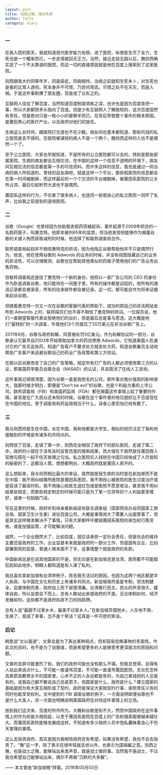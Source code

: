 ```yaml
---
layout: post
title: 则西之殤，谁的失责
author: Taffy
category: diary 
---  
```


### 一

在我入院的那天，我就知道现代医学能力有限，进了医院，纵使医生尽了全力，生死也是一个概率而已。一步走错就回天乏力。当然，接近走投无路以后，魏则西确实选了一个不太靠谱的医院，而这一切的直接原因就是他在百度上搜索到了这家医院。

则西跟我大约同等年岁，同是癌症，同病相怜，治病之前就知生死未卜，对生死也是看的比常人透彻。死本身并不可恨，乃世间常态。可恨之处不在天灾，而是人祸。于是这件事刷爆了朋友圈，百度成了众矢之的。

互联网人往往了解百度，当然知道百度制度顽疾之深，也许也是因为百度卖吧一事，所以大家都把矛头指向了百度。但是少有互联网人了解医院的，这次百度固然有责任，但是绝对只是一枚小小的替罪羊而已。在背后导致整个事件的根本原因，是莆田黑心的医疗产业，以及政府对他们的放任。

生病这么长时间，跟医院打交道也不在少数。病友间也基本都知道，那些坑钱的私立医院是去不得的。在医院被谋财的病人不是一个两个，魏则西这样的人也不是偶然一个了。

至于公立医院，大家也早就知道，不是所有的公立医院都可以去的，特别是那些部属医院。生病的病友都会互相交流，在中国的这样一个信息不透明的环境下，病友间互相交流的信息都是第一手的可信资料，而许多这样的信息，我也是通过一同治病的病人所知道的。曾经的血友病吧，就是这样一个平台，那些假医院的信息都会在第一时间被删掉，而这样最后的一个个交流的平台被删掉，被莆田系医院的公关所占领，最后引起轩然大波也不是偶然。

莆田系这样的行为，不仅害了很多病人，也连同一些很良心的私立医院一同坏了名声，比如我之前提到的道培医院。

### 二

谷歌（Google）也曾经因为协助贩卖假药而被起诉，事件起源于2009年抓住的一名假药贩子，叫惠克特。他原本被判65年的监禁，但当他发现他能够作为揭露谷歌的关键人物而获取减刑的时候，他选择了和联邦调查局合作。

联邦调查局起初并不相信惠特克的供词，因为他指正谷歌帮助他并不只是偶然行为，他说，他在使用谷歌的 Adwords 的业务的时候，并没有视图隐藏自己的业务的非法性，可以合理推测，谷歌也在帮助其他类似的药贩子使用他们的广告业务出售药物。

但联邦调查局还是给了惠克特一个新的身份，他将以一家广告公司的 CEO 的身份作为卧底调查谷歌，他只能待在一间屋子里，所有的操作都是远程的，他所有的通话记录都会被录音，所有的往来邮件都会被记录。这一切，都可能会作为将来证据来起诉谷歌。

但随着惠克特一次又一次在谷歌的客服代表的帮助下，成功的把自己的非法网站发布到 Adwords 上时，联邦探员们也不得不相信了惠克特的供词。一位探员说，他们一直期望客服代表会拒绝他们的出价，但是最后总是事与愿违。这大概是他们“最特别”的一次调查，毕竟他们3个月就花了20万美元在非法谷歌广告上。

2011年8月，谷歌与政府和解，同意被处罚5亿美元。作为和解协议的一部分，谷歌承认它最早自2003年开始帮助加拿大的药店使用 Adwords，它知道美国人在通过它的广告买这些药，知道广告客户不要求处方就卖处方药，知道谷歌雇员主动地帮助广告客户来逃避谷歌自己的药业广告政策和第三方验证。

在那以后谷歌改变了自己的广告策略，规定所有打广告的人都必须使用第三方的认证，即美国药学委员会联合会（NASAD）的认证，并且取消了在线人工咨询。

这件事我记得很清楚，因为谷歌一直是我想去的公司，那件事对我价值观的影响很大，我那时候才明白，即便是“Don’t be evil”的谷歌，也是个利益为重的上市公司。联邦调查局（FBI）和美国药监局（FDA）都在揭露这件事情上起了重要的作用，甚至是在广大民众还未知的时候。谷歌在这个事件里的地位就好比于百度现在在中国的地位，至于调查局和药监局相当于什么，读者心里恐怕已经有数了。

### 三

我与则西同是生在中国，长在中国，我和他都是大学生，相似的经历注定了我和他接触到的环境是有诸多的共同点的。

则西信了百度，走错了第一步，则西完全相信了政府下的部队医院，走错了第二步。政府的小错在于没有及时监管百度的搜索结果，而大错在于居然放任莆田商人官商勾搭在一起干伤天害理之勾当。私立医院坑人钱财在中国已经快成了人尽皆知的秘密的了，这都没人管。想想都明白，大概政府就是莆田人家开的。

这么想起来，我与则西相比最大的幸运，竟然就是我生病的当时是在新加坡而不是在中国：我不用纠结哪所医院是莆田系医院，我不用担心被医院的医生过度治疗或是延误了最佳时机，我不用操心给医生送红包或是医院不愿意收治，甚至我不用纠结某些规定，而那些规定制定的时候可能只是为了某一位领导的个人利益甚至嗜好，或者一句拍脑门话。

写在这里的时候，刚好听到母亲看新闻说有联合调查组（国家网信办会同国家工商总局、国家卫生计生委）进驻百度公司，大概是事情闹大了需要人出面管事了，但是其实这样根本解决不了事情，只有大家都呼吁撤销莆田系医院的承包和行医资格，或是加强监管，才可能解决问题。

诚然，一个企业既然大了，比如百度，就应该承担一定社会责任，但是社会的维持主要还是政府的工作，企业监督本来就是政府的一部分工作，但是国有企业，比如部署医院的监督，普通人根本插不了手，这事情整个就是政府的失职。

中国新闻总是在说其他国家的不是，但无论是在新加坡还是台湾，医院都不可能猖狂到如此地步。明眼人都知道是有人谋了私利。

我总喜欢拿新加坡和台湾举例子，除去我生活过的原因，也因为这两个地区都是华人执政，与中国在文化和历史上有诸多共同点。新加坡政府虽是专制，但法制健全，监督体制完善，政府自上而下就很清廉。台湾推行民主，民众的声音很大，媒体自由，所以监督自下而上，总有人敢站出来提政府的不是。无论体制如何，经济发展如何，这些都不是政府执政不力的挡箭牌。

总有人说“最甜不过家乡水，最美不过家乡人。”在新加坡异国他乡，人生地不熟，生病了，竟成了幸事，岂不是个笑话？这真是一件可悲的笑话。

### 后记

韩愈说”文以载道”，文章总是为了表达某种观点，但却容易忽略事物的多面性。作此文的目的，也不是为了说服谁，而是希望更多的人能够思考更深层次的原因和问题。

文章的言辞可能激烈了些，我们的政府可能也没有那么不堪。但我总觉得，总得有人站出来说点什么，不可能一直谩骂百度，不可能一直谩骂莆田医院。无论在怎样高素质高教育水平的国家里，心术不正的人永远都是有的，为自己某钱财的人总是有的，连我自己都不敢说自己总是君子。但国家是什么，政府是什么？建立国家的基础是因为有大家互相形成了契约，政府是保证大家按契约行事，承担责任义务的同时也能享受权利。文中提到的 FBI 调查谷歌的例子，一方面说明即便谷歌也不是什么大圣人，另一方面也明确说明美国政府在对待这件事情上的立场。

放到我们这次来，百度的所作所为，大概和谷歌差别不大，然而中国政府在这件事情上的作为却是大相径庭，以至于莆田系医院在百度上的广告和搜索能够越来越壮大。而莆田系医院能够发展成这样，不知道有多少政府人员中饱私囊昧着良心干伤天害理的事情。

这么去指责政府，其实是因为我相信政府还有希望。如果没有希望，我也不会去指责了。“殤”这一字，除了表示在很年轻就去世以外，也表示为国捐躯之意。则西之殤，也是战士之殤，能够站出来发声音，就是战士做的事。当然我不是战士，不过我也希望自己能够站出来，偶尔不再做“沉默的大多数”。

—— 本文曾由“新加坡眼”转载，2016年05月03日
